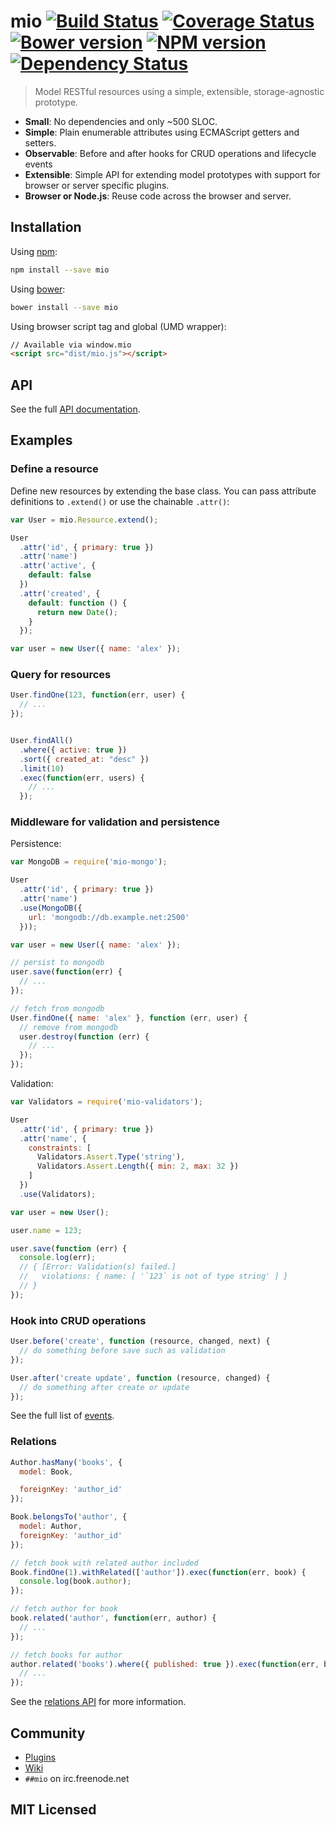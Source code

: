 # mio [![Build Status](https://img.shields.io/travis/mio/mio.svg?style=flat)](http://travis-ci.org/mio/mio) [![Coverage Status](https://img.shields.io/coveralls/mio/mio.svg?style=flat)](https://coveralls.io/r/mio/mio?branch=master) [![Bower version](https://img.shields.io/bower/v/mio.svg?style=flat)](http://badge.fury.io/bo/mio) [![NPM version](https://img.shields.io/npm/v/mio.svg?style=flat)](http://badge.fury.io/js/mio) [![Dependency Status](https://img.shields.io/david/mio/mio.svg?style=flat)](http://david-dm.org/mio/mio)

> Model RESTful resources using a simple, extensible, storage-agnostic prototype.

* **Small**: No dependencies and only ~500 SLOC.
* **Simple**: Plain enumerable attributes using ECMAScript getters and setters.
* **Observable**: Before and after hooks for CRUD operations and lifecycle events
* **Extensible**: Simple API for extending model prototypes with support
  for browser or server specific plugins.
* **Browser or Node.js**: Reuse code across the browser and server.

## Installation

Using [npm](https://npmjs.org/):

```sh
npm install --save mio
```

Using [bower](http://bower.io/):

```sh
bower install --save mio
```

Using browser script tag and global (UMD wrapper):

```html
// Available via window.mio
<script src="dist/mio.js"></script>
```

## API

See the full [API documentation](docs/API.md).

## Examples

### Define a resource

Define new resources by extending the base class. You can pass attribute
definitions to `.extend()` or use the chainable `.attr()`:

```javascript
var User = mio.Resource.extend();

User
  .attr('id', { primary: true })
  .attr('name')
  .attr('active', {
    default: false
  })
  .attr('created', {
    default: function () {
      return new Date();
    }
  });

var user = new User({ name: 'alex' });
```

### Query for resources

```javascript
User.findOne(123, function(err, user) {
  // ...
});


User.findAll()
  .where({ active: true })
  .sort({ created_at: "desc" })
  .limit(10)
  .exec(function(err, users) {
    // ...
  });
```

### Middleware for validation and persistence

Persistence:

```javascript
var MongoDB = require('mio-mongo');

User
  .attr('id', { primary: true })
  .attr('name')
  .use(MongoDB({
    url: 'mongodb://db.example.net:2500'
  }));

var user = new User({ name: 'alex' });

// persist to mongodb
user.save(function(err) {
  // ...
});

// fetch from mongodb
User.findOne({ name: 'alex' }, function (err, user) {
  // remove from mongodb
  user.destroy(function (err) {
    // ...
  });
});
```

Validation:

```javascript
var Validators = require('mio-validators');

User
  .attr('id', { primary: true })
  .attr('name', {
    constraints: [
      Validators.Assert.Type('string'),
      Validators.Assert.Length({ min: 2, max: 32 })
    ]
  })
  .use(Validators);

var user = new User();

user.name = 123;

user.save(function (err) {
  console.log(err);
  // { [Error: Validation(s) failed.]
  //   violations: { name: [ '`123` is not of type string' ] }
  // }
});
```

### Hook into CRUD operations

```javascript
User.before('create', function (resource, changed, next) {
  // do something before save such as validation
});

User.after('create update', function (resource, changed) {
  // do something after create or update
});
```

See the full list of [events](docs/API.md#Events).

### Relations

```javascript
Author.hasMany('books', {
  model: Book,

  foreignKey: 'author_id'
});

Book.belongsTo('author', {
  model: Author,
  foreignKey: 'author_id'
});

// fetch book with related author included
Book.findOne(1).withRelated(['author']).exec(function(err, book) {
  console.log(book.author);
});

// fetch author for book
book.related('author', function(err, author) {
  // ...
});

// fetch books for author
author.related('books').where({ published: true }).exec(function(err, books) {
  // ...
});
```

See the [relations API](docs/API.md#module_mio.hasOne) for more information.

## Community

* [Plugins](https://github.com/mio/mio/wiki/Plugins/)
* [Wiki](https://github.com/mio/mio/wiki/)
* `##mio` on irc.freenode.net

## MIT Licensed
